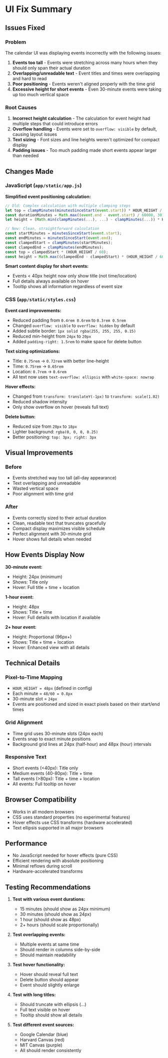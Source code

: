 # UI Fix Summary

## Issues Fixed

### Problem
The calendar UI was displaying events incorrectly with the following issues:
1. **Events too tall** - Events were stretching across many hours when they should only span their actual duration
2. **Overlapping/unreadable text** - Event titles and times were overlapping and hard to read
3. **Poor positioning** - Events weren't aligned properly with the time grid
4. **Excessive height for short events** - Even 30-minute events were taking up too much vertical space

### Root Causes
1. **Incorrect height calculation** - The calculation for event height had multiple steps that could introduce errors
2. **Overflow handling** - Events were set to `overflow: visible` by default, causing layout issues
3. **Text sizing** - Font sizes and line heights weren't optimized for compact display
4. **Padding issues** - Too much padding made short events appear larger than needed

## Changes Made

### JavaScript (`app/static/app.js`)

**Simplified event positioning calculation:**
```javascript
// Old: Complex calculation with multiple clamping steps
let top = clampMinutes(minutesSinceStart(event.start)) * HOUR_HEIGHT / 60;
const durationMinutes = Math.max((event.end - event.start) / 60000, 30);
let height = (Math.min(clampMinutes(...), ...) - clampMinutes(...)) * HOUR_HEIGHT / 60;

// New: Clean, straightforward calculation
const startMinutes = minutesSinceStart(event.start);
const endMinutes = minutesSinceStart(event.end);
const clampedStart = clampMinutes(startMinutes);
const clampedEnd = clampMinutes(endMinutes);
const top = clampedStart * (HOUR_HEIGHT / 60);
const height = Math.max((clampedEnd - clampedStart) * (HOUR_HEIGHT / 60), 24);
```

**Smart content display for short events:**
- Events < 40px height now only show title (not time/location)
- Full details always available on hover
- Tooltip shows all information regardless of event size

### CSS (`app/static/styles.css`)

**Event card improvements:**
- Reduced padding from `0.4rem 0.6rem` to `0.3rem 0.5rem`
- Changed `overflow: visible` to `overflow: hidden` by default
- Added subtle border: `1px solid rgba(255, 255, 255, 0.15)`
- Reduced min-height from `24px` to `20px`
- Added `padding-right: 1.5rem` to make space for delete button

**Text sizing optimizations:**
- Title: `0.75rem` → `0.72rem` with better line-height
- Time: `0.75rem` → `0.65rem`
- Location: `0.7rem` → `0.6rem`
- All text now uses `text-overflow: ellipsis` with `white-space: nowrap`

**Hover effects:**
- Changed from `transform: translateY(-1px)` to `transform: scale(1.02)`
- Reduced shadow intensity
- Only show overflow on hover (reveals full text)

**Delete button:**
- Reduced size from `20px` to `18px`
- Lighter background: `rgba(0, 0, 0, 0.25)`
- Better positioning: `top: 3px; right: 3px`

## Visual Improvements

### Before
- Events stretched way too tall (all-day appearance)
- Text overlapping and unreadable
- Wasted vertical space
- Poor alignment with time grid

### After
- Events correctly sized to their actual duration
- Clean, readable text that truncates gracefully
- Compact display maximizes visible schedule
- Perfect alignment with 30-minute grid
- Hover shows full details when needed

## How Events Display Now

**30-minute event:**
- Height: 24px (minimum)
- Shows: Title only
- Hover: Full title + time + location

**1-hour event:**
- Height: 48px
- Shows: Title + time
- Hover: Full details with location if available

**2+ hour event:**
- Height: Proportional (96px+)
- Shows: Title + time + location
- Hover: Enhanced view with all details

## Technical Details

### Pixel-to-Time Mapping
- `HOUR_HEIGHT = 48px` (defined in config)
- Each minute = `48/60 = 0.8px`
- 30-minute slot = `24px`
- Events are positioned and sized in exact pixels based on their start/end times

### Grid Alignment
- Time grid uses 30-minute slots (24px each)
- Events snap to exact minute positions
- Background grid lines at 24px (half-hour) and 48px (hour) intervals

### Responsive Text
- Short events (<40px): Title only
- Medium events (40-80px): Title + time
- Tall events (>80px): Title + time + location
- All events: Full tooltip on hover

## Browser Compatibility
- Works in all modern browsers
- CSS uses standard properties (no experimental features)
- Hover effects use CSS transforms (hardware accelerated)
- Text ellipsis supported in all major browsers

## Performance
- No JavaScript needed for hover effects (pure CSS)
- Efficient rendering with absolute positioning
- Minimal reflows during scroll
- Hardware-accelerated transforms

## Testing Recommendations

1. **Test with various event durations:**
   - 15 minutes (should show as 24px minimum)
   - 30 minutes (should show as 24px)
   - 1 hour (should show as 48px)
   - 2+ hours (should scale proportionally)

2. **Test overlapping events:**
   - Multiple events at same time
   - Should render in columns side-by-side
   - Should maintain readability

3. **Test hover functionality:**
   - Hover should reveal full text
   - Delete button should appear
   - Event should slightly enlarge

4. **Test with long titles:**
   - Should truncate with ellipsis (...)
   - Full text visible on hover
   - Tooltip should show all details

5. **Test different event sources:**
   - Google Calendar (blue)
   - Harvard Canvas (red)
   - MIT Canvas (purple)
   - All should render consistently

